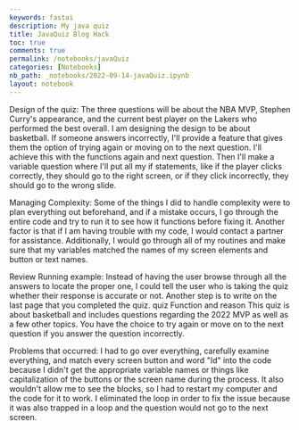 ```yaml
---
keywords: fastai
description: My java quiz
title: JavaQuiz Blog Hack
toc: true
comments: true
permalink: /notebooks/javaQuiz
categories: [Notebooks]
nb_path: _notebooks/2022-09-14-javaQuiz.ipynb
layout: notebook
---
```


<!--
#################################################
### THIS FILE WAS AUTOGENERATED! DO NOT EDIT! ###
#################################################
# file to edit: _notebooks/2022-09-14-javaQuiz.ipynb
-->

<div class="container" id="notebook-container">
        
<div class="cell border-box-sizing text_cell rendered"><div class="inner_cell">
<div class="text_cell_render border-box-sizing rendered_html">
<p>Design of the quiz: The three questions will be about the NBA MVP, Stephen Curry's appearance, and the current best player on the Lakers who performed the best overall. I am designing the design to be about basketball. If someone answers incorrectly, I'll provide a feature that gives them the option of trying again or moving on to the next question. I'll achieve this with the functions again and next question. Then I'll make a variable question where I'll put all my if statements, like if the player clicks correctly, they should go to the right screen, or if they click incorrectly, they should go to the wrong slide.</p>
<p>Managing Complexity: Some of the things I did to handle complexity were to plan everything out beforehand, and if a mistake occurs, I go through the entire code and try to run it to see how it functions before fixing it. Another factor is that if I am having trouble with my code, I would contact a partner for assistance. Additionally, I would go through all of my routines and make sure that my variables matched the names of my screen elements and button or text names.</p>
<p>Review Running example: Instead of having the user browse through all the answers to locate the proper one, I could tell the user who is taking the quiz whether their response is accurate or not. Another step is to write on the last page that you completed the quiz. quiz Function and reason This quiz is about basketball and includes questions regarding the 2022 MVP as well as a few other topics. You have the choice to try again or move on to the next question if you answer the question incorrectly.</p>
<p>Problems that occurred: I had to go over everything, carefully examine everything, and match every screen button and word "Id" into the code because I didn't get the appropriate variable names or things like capitalization of the buttons or the screen name during the process. It also wouldn't allow me to see the blocks, so I had to restart my computer and the code for it to work. I eliminated the loop in order to fix the issue because it was also trapped in a loop and the question would not go to the next screen.</p>

</div>
</div>
</div>
</div>
 

